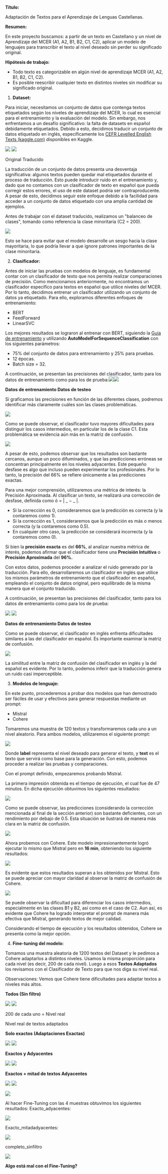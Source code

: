 ﻿**Título:**

Adaptación de Textos para el Aprendizaje de Lenguas Castellanas.

**Resumen:**

En este proyecto buscamos: a partir de un texto en Castellano y un nivel de Aprendizaje del MCER (A1, A2, B1, B2, C1, C2), aplicar un modelo de lenguajes para transcribir el texto al nivel deseado sin perder su significado original.

**Hipótesis de trabajo:**

- Todo texto es categorizable en algún nivel de aprendizaje MCER (A1, A2, B1, B2, C1, C2).
- Es posible reescribir cualquier texto en distintos niveles sin modificar su significado original.
1. **Dataset:**

Para iniciar, necesitamos un conjunto de datos que contenga textos etiquetados según los niveles de aprendizaje del MCER, lo cual es esencial para el entrenamiento y la evaluación del modelo. Sin embargo, nos enfrentamos a un desafío significativo: la falta de datasets en español debidamente etiquetados. Debido a esto, decidimos traducir un conjunto de datos etiquetado en inglés, específicamente los [CEFR Levelled English Texts (kaggle.com)](https://www.kaggle.com/datasets/amontgomerie/cefr-levelled-english-texts) disponibles en Kaggle.

![](image/Aspose.Words.3cee2deb-5772-45d5-98f3-b3fc10060c31.001.png) ![](Aspose.Words.3cee2deb-5772-45d5-98f3-b3fc10060c31.002.png)

Original Traducido

La traducción de un conjunto de datos presenta una desventaja significativa: algunos textos pueden quedar mal etiquetados durante el proceso de traducción. Esto puede introducir ruido en el entrenamiento y, dado que no contamos con un clasificador de texto en español que pueda corregir estos errores, el uso de este dataset podría ser contraproducente. A pesar de esto, decidimos seguir este enfoque debido a la facilidad para acceder a un conjunto de datos etiquetado con una amplia cantidad de ejemplos.

Antes de trabajar con el dataset traducido, realizamos un "balanceo de clases", tomando como referencia la clase minoritaria (C2 = 200).

![](image/Aspose.Words.3cee2deb-5772-45d5-98f3-b3fc10060c31.003.png)

Esto se hace para evitar que el modelo desarrolle un sesgo hacia la clase mayoritaria, lo que podría llevar a que ignore patrones importantes de la clase minoritaria.

2. **Clasificador:**

Antes de iniciar las pruebas con modelos de lenguaje, es fundamental contar con un clasificador de texto que nos permita realizar comparaciones de precisión. Como mencionamos anteriormente, no encontramos un clasificador específico para textos en español que utilice niveles del MCER. Por lo tanto, decidimos entrenar un clasificador utilizando un conjunto de datos ya etiquetado. Para ello, exploramos diferentes enfoques de entrenamiento:

- BERT
- FeedForward
- LinearSVC

Los mejores resultados se lograron al entrenar con BERT, siguiendo la [Guía de entrenamiento](https://youtu.be/8yrD0hR8OY8?si=YWhzLPNBcfRtAq2Y) y utilizando **AutoModelForSequenceClassification** con los siguientes parámetros:

- 75% del conjunto de datos para entrenamiento y 25% para pruebas.
- 12 épocas.
- Batch size = 32.

A continuación, se presentan las precisiones del clasificador, tanto para los datos de entrenamiento como para los de prueba:![](image/Aspose.Words.3cee2deb-5772-45d5-98f3-b3fc10060c31.004.png)![](image/Aspose.Words.3cee2deb-5772-45d5-98f3-b3fc10060c31.005.png)

**Datos de entrenamiento Datos de testeo**

Si graficamos las precisiones en función de las diferentes clases, podremos identificar más claramente cuáles son las clases problemáticas.

![](image/Aspose.Words.3cee2deb-5772-45d5-98f3-b3fc10060c31.006.png)

Como se puede observar, el clasificador tuvo mayores dificultades para distinguir los casos intermedios, en particular los de la clase C1. Esta problemática se evidencia aún más en la matriz de confusión.

![](image/Aspose.Words.3cee2deb-5772-45d5-98f3-b3fc10060c31.007.png)

A pesar de esto, podemos observar que los resultados son bastante cercanos, aunque un poco difuminados, y que las predicciones erróneas se concentran principalmente en los niveles adyacentes. Este pequeño desfase es algo que incluso pueden experimentar los profesionales. Por lo tanto, la precisión del 66% se refiere únicamente a las predicciones exactas.

Para una mejor comprensión, utilizaremos una métrica de interés: la Precisión Aproximada. Al clasificar un texto, se realizará una corrección de desfase, definida como ó = | \_ − \_ |.

- Si la corrección es 0, consideraremos que la predicción es correcta (y la contaremos como 1).
- Si la corrección es 1, consideraremos que la predicción es más o menos correcta (y la contaremos como 0.5).
- En cualquier otro caso, la predicción se considerará incorrecta (y la contaremos como 0).

Si bien la **precisión exacta** es del **66%**, al analizar nuestra métrica de interés, podemos afirmar que el clasificador tiene una **Precisión Intuitiva** o **Precisión Aproximada** del **96%.**

Con estos datos, podemos proceder a analizar el ruido generado por la traducción. Para ello, desarrollaremos un clasificador en inglés que utilice los mismos parámetros de entrenamiento que el clasificador en español, empleando el conjunto de datos original, pero equilibrado de la misma manera que el conjunto traducido.

A continuación, se presentan las precisiones del clasificador, tanto para los datos de entrenamiento como para los de prueba:

![](image/Aspose.Words.3cee2deb-5772-45d5-98f3-b3fc10060c31.008.png) ![](image/Aspose.Words.3cee2deb-5772-45d5-98f3-b3fc10060c31.009.png)

**Datos de entrenamiento Datos de testeo**

Como se puede observar, el clasificador en inglés enfrenta dificultades similares a las del clasificador en español. Es importante examinar la matriz de confusión.

![](image/Aspose.Words.3cee2deb-5772-45d5-98f3-b3fc10060c31.010.jpeg)

La similitud entre la matriz de confusión del clasificador en inglés y la del español es evidente. Por lo tanto, podemos inferir que la traducción genera un ruido casi imperceptible.

3. **Modelos de lenguaje:**

En este punto, procederemos a probar dos modelos que han demostrado ser fáciles de usar y efectivos para generar respuestas mediante un prompt:

- Mistral
- Cohere

Tomaremos una muestra de 120 textos y transformaremos cada uno a un nivel aleatorio. Para ambos modelos, utilizaremos el siguiente prompt:

![](image/Aspose.Words.3cee2deb-5772-45d5-98f3-b3fc10060c31.011.png)

Donde **label** representa el nivel deseado para generar el texto, y **text** es el texto que servirá como base para la generación. Con esto, podemos proceder a realizar las pruebas y comparaciones.

Con el prompt definido, empezaremos probando Mistral.

La primera impresión obtenida es el tiempo de ejecución, el cual fue de 47 minutos. En dicha ejecución obtuvimos los siguientes resultados:

![](image/Aspose.Words.3cee2deb-5772-45d5-98f3-b3fc10060c31.012.png)

Como se puede observar, las predicciones (considerando la corrección mencionada al final de la sección anterior) son bastante deficientes, con un rendimiento por debajo de 0.5. Esta situación se ilustrará de manera más clara en la matriz de confusión.

![](image/Aspose.Words.3cee2deb-5772-45d5-98f3-b3fc10060c31.013.png)

Ahora probemos con Cohere. Este modelo impresionantemente logró ejecutar lo mismo que Mistral pero en **16 min**, obteniendo los siguiente resultados:

![](image/Aspose.Words.3cee2deb-5772-45d5-98f3-b3fc10060c31.014.png)

Es evidente que estos resultados superan a los obtenidos por Mistral. Esto se puede apreciar con mayor claridad al observar la matriz de confusión de Cohere.

![](image/Aspose.Words.3cee2deb-5772-45d5-98f3-b3fc10060c31.015.png)

Se puede observar la dificultad para diferenciar los casos intermedios, especialmente en las clases B1 y B2, así como en el caso de C2. Aun así, es evidente que Cohere ha logrado interpretar el prompt de manera más efectiva que Mistral, generando textos de mejor calidad.

Considerando el tiempo de ejecución y los resultados obtenidos, Cohere se presenta como la mejor opción.

4. **Fine-tuning del modelo:**

Tomamos una muestra aleatoria de 1200 textos del Dataset y le pedimos a Cohere adaptarlos a distintos niveles. Usamos la misma proporción para cada nivel (es decir, 200 de cada nivel). Luego a esos **Textos Adaptados** los revisamos con el Clasificador de Texto para que nos diga su nivel real.

Observaciones: Vemos que Cohere tiene dificultades para adaptar textos a niveles más altos.

**Todos (Sin filtro)**

![](image/Aspose.Words.3cee2deb-5772-45d5-98f3-b3fc10060c31.016.png) ![](image/Aspose.Words.3cee2deb-5772-45d5-98f3-b3fc10060c31.017.png)

200 de cada uno = Nivel real

Nivel real de textos adaptados

**Solo exactos (Adaptaciones Exactas)**

![](image/Aspose.Words.3cee2deb-5772-45d5-98f3-b3fc10060c31.018.png) ![](image/Aspose.Words.3cee2deb-5772-45d5-98f3-b3fc10060c31.019.png)

**Exactos y Adyacentes**

![](image/Aspose.Words.3cee2deb-5772-45d5-98f3-b3fc10060c31.020.png) ![](image/Aspose.Words.3cee2deb-5772-45d5-98f3-b3fc10060c31.021.png)

**Exactos + mitad de textos Adyacentes**

![](image/Aspose.Words.3cee2deb-5772-45d5-98f3-b3fc10060c31.022.png) ![](image/Aspose.Words.3cee2deb-5772-45d5-98f3-b3fc10060c31.023.png)

![](image/Aspose.Words.3cee2deb-5772-45d5-98f3-b3fc10060c31.024.jpeg)

Al hacer Fine-Tuning con las 4 muestras obtuvimos los siguientes resultados: Exacto\_adyacentes:

![](image/Aspose.Words.3cee2deb-5772-45d5-98f3-b3fc10060c31.025.png)

Exacto\_mitadadyacentes:

![](image/Aspose.Words.3cee2deb-5772-45d5-98f3-b3fc10060c31.026.png)

completo\_sinfiltro

![](image/Aspose.Words.3cee2deb-5772-45d5-98f3-b3fc10060c31.027.png)

**Algo está mal con el Fine-Tuning?**
